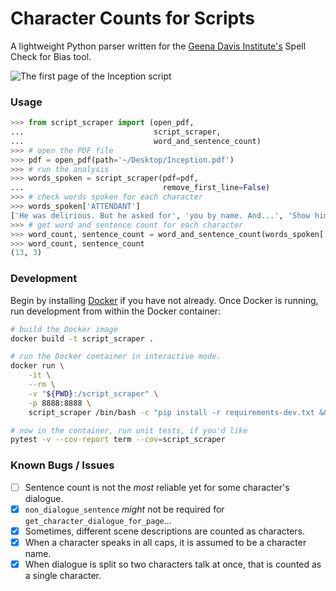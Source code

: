 # Character Counts for Scripts

A lightweight Python parser written for the [Geena Davis Institute's](https://seejane.org) Spell Check for Bias tool.

![The first page of the Inception script](https://nathancooperjones.com/wp-content/uploads/2020/05/2-1024x888.jpg)

### Usage
```python
>>> from script_scraper import (open_pdf,
...                             script_scraper,
...                             word_and_sentence_count)
>>> # open the PDF file
>>> pdf = open_pdf(path='~/Desktop/Inception.pdf')
>>> # run the analysis
>>> words_spoken = script_scraper(pdf=pdf,
...                               remove_first_line=False)
>>> # check words spoken for each character
>>> words_spoken['ATTENDANT']
['He was delirious. But he asked for', 'you by name. And...', 'Show him.']
>>> # get word and sentence count for each character
>>> word_count, sentence_count = word_and_sentence_count(words_spoken['ATTENDANT'])
>>> word_count, sentence_count
(13, 3)
```

### Development
Begin by installing [Docker](https://docs.docker.com/install/) if you have not already. Once Docker is running, run development from within the Docker container:

```bash
# build the Docker image
docker build -t script_scraper .

# run the Docker container in interactive mode.
docker run \
    -it \
    --rm \
    -v "${PWD}:/script_scraper" \
    -p 8888:8888 \
    script_scraper /bin/bash -c "pip install -r requirements-dev.txt && bash"

# now in the container, run unit tests, if you'd like
pytest -v --cov-report term --cov=script_scraper
```

### Known Bugs / Issues
- [ ] Sentence count is not the _most_ reliable yet for some character's dialogue.
- [X] `non_dialogue_sentence` _might_ not be required for `get_character_dialogue_for_page`...
- [X] Sometimes, different scene descriptions are counted as characters.
- [X] When a character speaks in all caps, it is assumed to be a character name.
- [X] When dialogue is split so two characters talk at once, that is counted as a single character.
